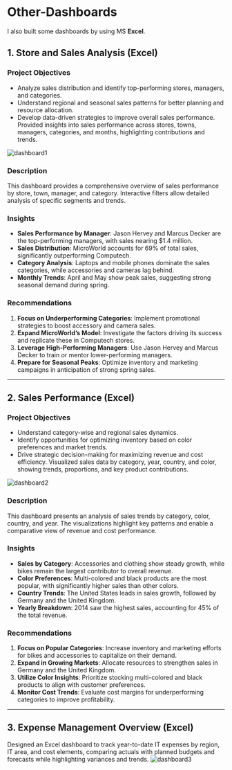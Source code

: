# Other-Dashboards

I also built some dashboards by using MS **Excel**.

## 1. Store and Sales Analysis (Excel)
### Project Objectives
- Analyze sales distribution and identify top-performing stores, managers, and categories.
- Understand regional and seasonal sales patterns for better planning and resource allocation.
- Develop data-driven strategies to improve overall sales performance.
Provided insights into sales performance across stores, towns, managers, categories, and months, highlighting contributions and trends.

![dashboard1](https://github.com/ThuyTran102/Other-Dashboards/blob/main/images/5_Store%20and%20Sales%20Analysis%20(Excel).png)

### Description
This dashboard provides a comprehensive overview of sales performance by store, town, manager, and category. Interactive filters allow detailed analysis of specific segments and trends.

### Insights
- **Sales Performance by Manager**: Jason Hervey and Marcus Decker are the top-performing managers, with sales nearing $1.4 million.
- **Sales Distribution**: MicroWorld accounts for 69% of total sales, significantly outperforming Computech.
- **Category Analysis**: Laptops and mobile phones dominate the sales categories, while accessories and cameras lag behind.
- **Monthly Trends**: April and May show peak sales, suggesting strong seasonal demand during spring.

### Recommendations
1. **Focus on Underperforming Categories**: Implement promotional strategies to boost accessory and camera sales.
2. **Expand MicroWorld’s Model**: Investigate the factors driving its success and replicate these in Computech stores.
3. **Leverage High-Performing Managers**: Use Jason Hervey and Marcus Decker to train or mentor lower-performing managers.
4. **Prepare for Seasonal Peaks**: Optimize inventory and marketing campaigns in anticipation of strong spring sales.

---
## 2. Sales Performance (Excel)
### Project Objectives
- Understand category-wise and regional sales dynamics.
- Identify opportunities for optimizing inventory based on color preferences and market trends.
- Drive strategic decision-making for maximizing revenue and cost efficiency.
Visualized sales data by category, year, country, and color, showing trends, proportions, and key product contributions.

![dashboard2](https://github.com/ThuyTran102/Other-Dashboards/blob/main/images/6_Sales%20Performance%20(Excel).png)

### Description
This dashboard presents an analysis of sales trends by category, color, country, and year. The visualizations highlight key patterns and enable a comparative view of revenue and cost performance.

### Insights
- **Sales by Category**: Accessories and clothing show steady growth, while bikes remain the largest contributor to overall revenue.
- **Color Preferences**: Multi-colored and black products are the most popular, with significantly higher sales than other colors.
- **Country Trends**: The United States leads in sales growth, followed by Germany and the United Kingdom.
- **Yearly Breakdown**: 2014 saw the highest sales, accounting for 45% of the total revenue.

### Recommendations
1. **Focus on Popular Categories**: Increase inventory and marketing efforts for bikes and accessories to capitalize on their demand.
2. **Expand in Growing Markets**: Allocate resources to strengthen sales in Germany and the United Kingdom.
3. **Utilize Color Insights**: Prioritize stocking multi-colored and black products to align with customer preferences.
4. **Monitor Cost Trends**: Evaluate cost margins for underperforming categories to improve profitability.





---
## 3. Expense Management Overview (Excel)
Designed an Excel dashboard to track year-to-date IT expenses by region, IT area, and cost elements, comparing actuals with planned budgets and forecasts while highlighting variances and trends.
![dashboard3](https://github.com/ThuyTran102/Other-Dashboards/blob/main/images/7_IT%20Expense%20Management%20Overview%20(Excel).png)

